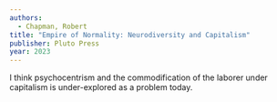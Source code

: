 ```yaml
---
authors:
  - Chapman, Robert
title: "Empire of Normality: Neurodiversity and Capitalism"
publisher: Pluto Press
year: 2023
---
```


I think psychocentrism and the commodification of the laborer under
capitalism is under-explored as a problem today.
